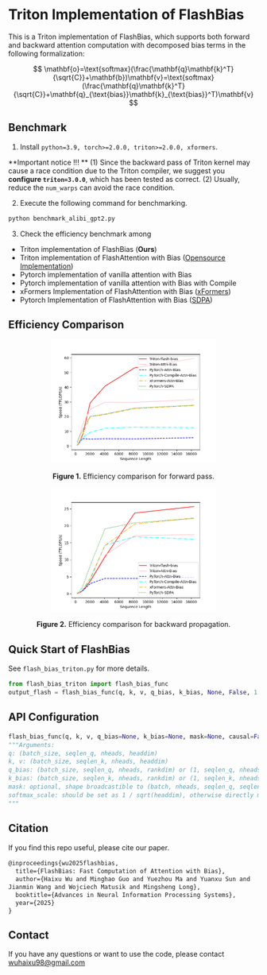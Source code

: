 # Triton Implementation of FlashBias
This is a Triton implementation of FlashBias, which supports both forward and backward attention computation with decomposed bias terms in the following formalization:

$$
\mathbf{o}=\text{softmax}(\frac{\mathbf{q}\mathbf{k}^T}{\sqrt{C}}+\mathbf{b})\mathbf{v}=\text{softmax}(\frac{\mathbf{q}\mathbf{k}^T}{\sqrt{C}}+\mathbf{q}_{\text{bias}}\mathbf{k}_{\text{bias}}^T)\mathbf{v}
$$

## Benchmark

1. Install `python=3.9, torch>=2.0.0, triton>=2.0.0, xformers`.

**Important notice !!! ** (1) Since the backward pass of Triton kernel may cause a race condition due to the Triton compiler, we suggest you **configure `triton=3.0.0`**, which has been tested as correct. (2) Usually, reduce the `num_warps` can avoid the race condition.

2. Execute the following command for benchmarking.

```bash
python benchmark_alibi_gpt2.py
```

3. Check the efficiency benchmark among

- Triton implementation of FlashBias (**Ours**)
- Triton implementation of FlashAttention with Bias ([Opensource Implementation](https://github.com/pengzhangzhi/Flash-Attention-with-Bias-Triton))
- Pytorch implementation of vanilla attention with Bias
- Pytorch implementation of vanilla attention with Bias with Compile
- xFormers Implementation of FlashAttention with Bias ([xFormers](https://github.com/facebookresearch/xformers))
- Pytorch Implementation of FlashAttention with Bias ([SDPA](https://docs.pytorch.org/docs/stable/generated/torch.nn.functional.scaled_dot_product_attention.html))

## Efficiency Comparison

<p align="center">
<img src=".\attention-comparison-batch2-head4-d32-r8-fwd.png" height = "250" alt="" align=center />
<br><br>
<b>Figure 1.</b> Efficiency comparison for forward pass.
</p>

<p align="center">
<img src=".\attention-comparison-batch2-head4-d32-r8-bwd.png" height = "250" alt="" align=center />
<br><br>
<b>Figure 2.</b> Efficiency comparison for backward propagation.
</p>

## Quick Start of FlashBias

See `flash_bias_triton.py` for more details.

```python
from flash_bias_triton import flash_bias_func
output_flash = flash_bias_func(q, k, v, q_bias, k_bias, None, False, 1 / np.sqrt(headdim))
```

## API Configuration

```python
flash_bias_func(q, k, v, q_bias=None, k_bias=None, mask=None, causal=False, softmax_scale=None)
"""Arguments:
q: (batch_size, seqlen_q, nheads, headdim)
k, v: (batch_size, seqlen_k, nheads, headdim)
q_bias: (batch_size, seqlen_q, nheads, rankdim) or (1, seqlen_q, nheads, rankdim) or (1, seqlen_q, 1, rankdim) or (batch_size, seqlen_q, 1, rankdim)
k_bias: (batch_size, seqlen_k, nheads, rankdim) or (1, seqlen_k, nheads, rankdim) or (1, seqlen_q, 1, rankdim) or (batch_size, seqlen_q, 1, rankdim)
mask: optional, shape broadcastible to (batch, nheads, seqlen_q, seqlen_k).
softmax_scale: should be set as 1 / sqrt(headdim), otherwise directly multiply to the q vector. If without any input, it will be set as 1 / sqrt(headdim)
"""
```

## Citation

If you find this repo useful, please cite our paper. 

```
@inproceedings{wu2025flashbias,
  title={FlashBias: Fast Computation of Attention with Bias},
  author={Haixu Wu and Minghao Guo and Yuezhou Ma and Yuanxu Sun and Jianmin Wang and Wojciech Matusik and Mingsheng Long},
  booktitle={Advances in Neural Information Processing Systems},
  year={2025}
}
```

## Contact

If you have any questions or want to use the code, please contact wuhaixu98@gmail.com

